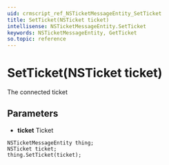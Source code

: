 ```yaml
---
uid: crmscript_ref_NSTicketMessageEntity_SetTicket
title: SetTicket(NSTicket ticket)
intellisense: NSTicketMessageEntity.SetTicket
keywords: NSTicketMessageEntity, GetTicket
so.topic: reference
---
```


# SetTicket(NSTicket ticket)

The connected ticket

## Parameters

* **ticket** Ticket

```crmscript
NSTicketMessageEntity thing;
NSTicket ticket;
thing.SetTicket(ticket);
```

